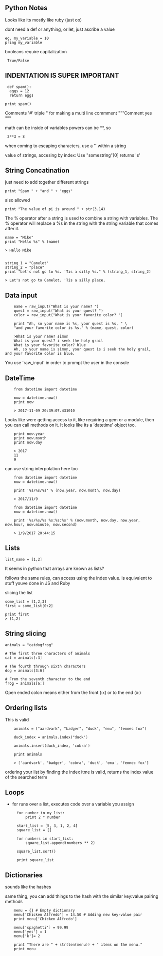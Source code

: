 ## Python Notes

Looks like its mostly like ruby (just oo)

dont need a def or anything, or let, just ascribe a value

    eg. my_variable = 10
    pring my_variable

booleans require capitalization
     
     True/False

## INDENTATION IS SUPER IMPORTANT

     def spam():
      eggs = 12
      return eggs

    print spam()

Comments '#'
  triple " for making a multi line commment
  """Comment
  yes
  """
  
math can be inside of variables
powers can be **, so 
     
     2**3 = 8

when coming to escaping characters, use a '\' within a string

value of strings, accesing by index:
Use "somestring"[0] returns 's'

## String Concatination
just need to add together different strings

    print "Spam " + "and " + "eggs"

also allowed

    print "The value of pi is around " + str(3.14)
    
The % operator after a string is used to combine a string with variables. The % operator will replace a %s in the string with the string variable that comes after it.

    name = "Mike"
    print "Hello %s" % (name)
    
    > Hello Mike
    
    
    string_1 = "Camelot"
    string_2 = "place"
    print "Let's not go to %s. 'Tis a silly %s." % (string_1, string_2)
    
    > Let's not go to Camelot. 'Tis a silly place.

## Data input

        name = raw_input("What is your name? ")
        quest = raw_input("What is your quest? ")
        color = raw_input("What is your favorite color? ")

        print "Ah, so your name is %s, your quest is %s, " \
        "and your favorite color is %s." % (name, quest, color)
 
        >What is your name? simon
        What is your quest? i seek the holy grail
        What is your favorite color? blue
        Ah, so your name is simon, your quest is i seek the holy grail, and your favorite color is blue.
        
You use 'raw_input' in order to prompt the user in the console

## DateTime

        from datetime import datetime

        now = datetime.now()
        print now
        
        > 2017-11-09 20:39:07.431010

Looks like were getting access to it, like requiring a gem or a module, then you can call methods on it. It looks like its a 'datetime' object too.

        print now.year
        print now.month
        print now.day
        
        > 2017
        11
        9

can use string interpolation here too

        from datetime import datetime
        now = datetime.now()

        print '%s/%s/%s' % (now.year, now.month, now.day)
        
        > 2017/11/9
        
        from datetime import datetime
        now = datetime.now()

        print '%s/%s/%s %s:%s:%s' % (now.month, now.day, now.year, now.hour, now.minute, now.second)
        
        > 1/9/2017 20:44:15


## Lists

    list_name = [1,2]

It seems in python that arrays are known as lists?

follows the same rules, can access using the index value. is equivalent to stuff youve done in JS and Ruby

slicing the list
    
    some_list = [1,2,3]
    first = some_list[0:2]
    
    print first
    > [1,2]
    
## String slicing
    
    animals = "catdogfrog"

    # The first three characters of animals
    cat = animals[:3]

    # The fourth through sixth characters
    dog = animals[3:6]

    # From the seventh character to the end
    frog = animals[6:]
    
Open ended colon means either from the front (:x) or to the end (x:)

    
## Ordering lists

This is valid

        animals = ["aardvark", "badger", "duck", "emu", "fennec fox"]
        
        duck_index = animals.index("duck")
        
        animals.insert(duck_index, 'cobra')
        
        print animals
        
        > ['aardvark', 'badger', 'cobra', 'duck', 'emu', 'fennec fox']
 

ordering your list by finding the index itme is valid, returns the index value of the searched term

## Loops

- for
runs over a list, executes code over a variable you assign

        for number in my_list:
            print 2 * number
            
        start_list = [5, 3, 1, 2, 4]
        square_list = []

        for numbers in start_list:
            square_list.append(numbers ** 2)
  
        square_list.sort()

        print square_list

## Dictionaries

sounds like the hashes

same thing, you can add things to the hash with the similar key:value pairing methods

        menu = {} # Empty dictionary
        menu['Chicken Alfredo'] = 14.50 # Adding new key-value pair
        print menu['Chicken Alfredo']

        menu['spaghetti'] = 99.99
        menu['yes'] = 1
        menu['k']= 2

        print "There are " + str(len(menu)) + " items on the menu."
        print menu
        
  

